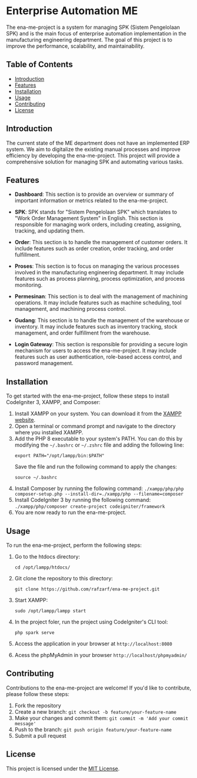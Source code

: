 # Enterprise Automation ME

The ena-me-project is a system for managing SPK (Sistem Pengelolaan SPK) and is the main focus of enterprise automation implementation in the manufacturing engineering department. The goal of this project is to improve the performance, scalability, and maintainability.

## Table of Contents

- [Introduction](#introduction)
- [Features](#features)
- [Installation](#installation)
- [Usage](#usage)
- [Contributing](#contributing)
- [License](#license)

## Introduction

The current state of the ME department does not have an implemented ERP system. We aim to digitalize the existing manual processes and improve efficiency by developing the ena-me-project. This project will provide a comprehensive solution for managing SPK and automating various tasks.

## Features

- **Dashboard**: This section is to provide an overview or summary of important information or metrics related to the ena-me-project.

- **SPK**: SPK stands for "Sistem Pengelolaan SPK" which translates to "Work Order Management System" in English. This section is responsible for managing work orders, including creating, assigning, tracking, and updating them.

- **Order**: This section is to handle the management of customer orders. It include features such as order creation, order tracking, and order fulfillment.

- **Proses**: This section is to focus on managing the various processes involved in the manufacturing engineering department. It may include features such as process planning, process optimization, and process monitoring.

- **Permesinan**: This section is to deal with the management of machining operations. It may include features such as machine scheduling, tool management, and machining process control.

- **Gudang**: This section is to handle the management of the warehouse or inventory. It may include features such as inventory tracking, stock management, and order fulfillment from the warehouse.

- **Login Gateway**: This section is responsible for providing a secure login mechanism for users to access the ena-me-project. It may include features such as user authentication, role-based access control, and password management.

## Installation

To get started with the ena-me-project, follow these steps to install CodeIgniter 3, XAMPP, and Composer:

1. Install XAMPP on your system. You can download it from the [XAMPP website](https://www.apachefriends.org/index.html).
2. Open a terminal or command prompt and navigate to the directory where you installed XAMPP.
3. Add the PHP 8 executable to your system's PATH. You can do this by modifying the `~/.bashrc` or `~/.zshrc` file and adding the following line:
    ```
    export PATH="/opt/lampp/bin:$PATH"
    ```
    Save the file and run the following command to apply the changes:
    ```
    source ~/.bashrc
    ```
4. Install Composer by running the following command: `./xampp/php/php composer-setup.php --install-dir=./xampp/php --filename=composer`
5. Install CodeIgniter 3 by running the following command: `./xampp/php/composer create-project codeigniter/framework`
6. You are now ready to run the ena-me-project.


## Usage

To run the ena-me-project, perform the following steps:

1. Go to the htdocs directory:
    ```
    cd /opt/lampp/htdocs/
    ```

2. Git clone the repository to this directory:
    ```
    git clone https://github.com/rafzarf/ena-me-project.git
    ```

3. Start XAMPP:
    ```
    sudo /opt/lampp/lampp start
    ```

4. In the project foler, run the project using CodeIgniter's CLI tool:
    ```
    php spark serve
    ```

5. Access the application in your browser at `http://localhost:8080`
6. Acess the phpMyAdmin in your browser `http://localhost/phpmyadmin/`

## Contributing

Contributions to the ena-me-project are welcome! If you'd like to contribute, please follow these steps:

1. Fork the repository
2. Create a new branch: `git checkout -b feature/your-feature-name`
3. Make your changes and commit them: `git commit -m 'Add your commit message'`
4. Push to the branch: `git push origin feature/your-feature-name`
5. Submit a pull request

## License

This project is licensed under the [MIT License](LICENSE).
